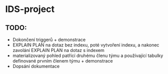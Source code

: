 # IDS-project
## TODO:
 - Dokončení triggerů + demonstrace
 - EXPLAIN PLAN na dotaz bez indexu, poté vytvoření indexu, a nakonec zavolání EXPLAIN PLAN na dotaz s indexem
 - materializovaný pohled patřící druhému členu týmu a používající tabulky definované prvním členem týmu + demonstrace
 - Dopsání dokumentace
